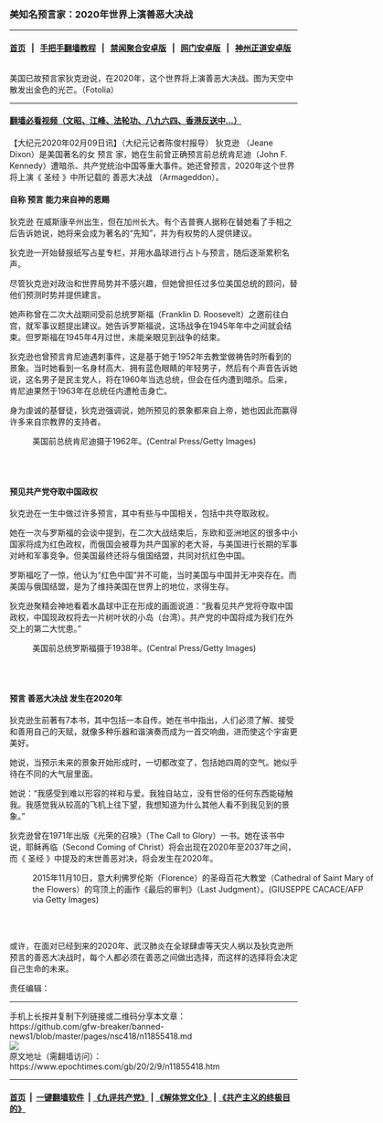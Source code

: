 ### 美知名预言家：2020年世界上演善恶大决战
------------------------

#### [首页](https://github.com/gfw-breaker/banned-news1/blob/master/README.md) &nbsp;&nbsp;|&nbsp;&nbsp; [手把手翻墙教程](https://github.com/gfw-breaker/guides/wiki) &nbsp;&nbsp;|&nbsp;&nbsp; [禁闻聚合安卓版](https://github.com/gfw-breaker/bn-android) &nbsp;&nbsp;|&nbsp;&nbsp; [网门安卓版](https://github.com/oGate2/oGate) &nbsp;&nbsp;|&nbsp;&nbsp; [神州正道安卓版](https://github.com/SzzdOgate/update) 



<div><img alt="" class="aligncenter wp-post-image" src="https://i.epochtimes.com/assets/uploads/2020/02/Fotolia_40496197_XL-600x400.jpg"/>
<div class="red16 caption">
 <p>
  美国已故预言家狄克逊说，在2020年，这个世界将上演善恶大决战。图为天空中散发出金色的光芒。（Fotolia）
 </p>
</div>
</div><hr/>

#### [翻墙必看视频（文昭、江峰、法轮功、八九六四、香港反送中...）](http://167.172.214.107/home.html)

<div><p>
 【大纪元2020年02月09日讯】（大纪元记者陈俊村报导）
 <ok href="https://www.epochtimes.com/gb/tag/%E7%8B%84%E5%85%8B%E9%80%8A.html">
  狄克逊
 </ok>
 （Jeane Dixon）是美国著名的女
 <ok href="https://www.epochtimes.com/gb/tag/%E9%A2%84%E8%A8%80.html">
  预言
 </ok>
 家，她在生前曾正确预言前总统肯尼迪（John F. Kennedy）遭暗杀、共产党统治中国等重大事件。她还曾预言，2020年这个世界将上演《
 <ok href="https://www.epochtimes.com/gb/tag/%E5%9C%A3%E7%BB%8F.html">
  圣经
 </ok>
 》中所记载的
 <ok href="https://www.epochtimes.com/gb/tag/%E5%96%84%E6%81%B6%E5%A4%A7%E5%86%B3%E6%88%98.html">
  善恶大决战
 </ok>
 （Armageddon）。
</p>
<h4>
 自称
 <ok href="https://www.epochtimes.com/gb/tag/%E9%A2%84%E8%A8%80.html">
  预言
 </ok>
 能力来自神的恩赐
</h4>
<p>
 <ok href="https://www.epochtimes.com/gb/tag/%E7%8B%84%E5%85%8B%E9%80%8A.html">
  狄克逊
 </ok>
 在威斯康辛州出生，但在加州长大。有个吉普赛人据称在替她看了手相之后告诉她说，她将来会成为著名的“先知”，并为有权势的人提供建议。
</p>
<p>
 狄克逊一开始替报纸写占星专栏，并用水晶球进行占卜与预言，随后逐渐累积名声。
</p>
<p>
 尽管狄克逊对政治和世界局势并不感兴趣，但她曾担任过多位美国总统的顾问，替他们预测时势并提供建言。
</p>
<p>
 她声称曾在二次大战期间受前总统罗斯福（Franklin D. Roosevelt）之邀前往白宫，就军事议题提出建议。她告诉罗斯福说，这场战争在1945年年中之间就会结束。但罗斯福在1945年4月过世，未能亲眼见到战争的结束。
</p>
<p>
 狄克逊也曾预言肯尼迪遇刺事件，这是基于她于1952年去教堂做祷告时所看到的景象。当时她看到一名身材高大、拥有蓝色眼睛的年轻男子，然后有个声音告诉她说，这名男子是民主党人，将在1960年当选总统，但会在任内遭到暗杀。后来，肯尼迪果然于1963年在总统任内遭枪击身亡。
</p>
<p>
 身为虔诚的基督徒，狄克逊强调说，她所预见的景象都来自上帝，她也因此而赢得许多来自宗教界的支持者。
</p>
<figure class="wp-caption aligncenter" id="attachment_11855437" style="width: 600px">
 <ok href="http://i.epochtimes.com/assets/uploads/2020/02/GettyImages-3321635.jpg">
  <img alt="" class="wp-image-11855437 size-large" src="http://i.epochtimes.com/assets/uploads/2020/02/GettyImages-3321635-600x440.jpg"/>
 </ok>
 <br/><figcaption class="wp-caption-text">
  美国前总统肯尼迪摄于1962年。(Central Press/Getty Images)
 </figcaption><br/>
</figure><br/>
<h4>
 预见共产党夺取中国政权
</h4>
<p>
 狄克逊在一生中做过许多预言，其中有些与中国相关，包括中共夺取政权。
</p>
<p>
 她在一次与罗斯福的会谈中提到，在二次大战结束后，东欧和亚洲地区的很多中小国家将成为红色政权，而俄国会被尊为共产国家的老大哥，与美国进行长期的军事对峙和军事竞争。但美国最终还将与俄国结盟，共同对抗红色中国。
</p>
<p>
 罗斯福吃了一惊，他认为“红色中国”并不可能，当时美国与中国并无冲突存在。而美国与俄国结盟，是为了维持美国在世界上的地位，求得生存。
</p>
<p>
 狄克逊聚精会神地看着水晶球中正在形成的画面说道：“我看见共产党将夺取中国政权，中国现政权将去一片树叶状的小岛（台湾）。共产党的中国将成为我们在外交上的第二大忧患。”
</p>
<figure class="wp-caption aligncenter" id="attachment_11855446" style="width: 600px">
 <ok href="http://i.epochtimes.com/assets/uploads/2020/02/GettyImages-3329220.jpg">
  <img alt="" class="wp-image-11855446 size-large" src="http://i.epochtimes.com/assets/uploads/2020/02/GettyImages-3329220-600x440.jpg"/>
 </ok>
 <br/><figcaption class="wp-caption-text">
  美国前总统罗斯福摄于1938年。(Central Press/Getty Images)
 </figcaption><br/>
</figure><br/>
<h4>
 预言
 <ok href="https://www.epochtimes.com/gb/tag/%E5%96%84%E6%81%B6%E5%A4%A7%E5%86%B3%E6%88%98.html">
  善恶大决战
 </ok>
 发生在2020年
</h4>
<p>
 狄克逊生前著有7本书，其中包括一本自传。她在书中指出，人们必须了解、接受和善用自己的天赋，就像多种乐器和谐演奏而成为一首交响曲，进而使这个宇宙更美好。
</p>
<p>
 她说，当预示未来的景象开始形成时，一切都改变了，包括她四周的空气。她似乎待在不同的大气层里面。
</p>
<p>
 她说：“我感受到难以形容的祥和与爱。我独自站立，没有世俗的任何东西能碰触我。我感觉我从较高的飞机上往下望，我想知道为什么其他人看不到我见到的景象。”
</p>
<p>
 狄克逊曾在1971年出版《光荣的召唤》（The Call to Glory）一书。她在该书中说，耶稣再临（Second Coming of Christ）将会出现在2020年至2037年之间，而《
 <ok href="https://www.epochtimes.com/gb/tag/%E5%9C%A3%E7%BB%8F.html">
  圣经
 </ok>
 》中提及的末世善恶对决，将会发生在2020年。
</p>
<figure class="wp-caption aligncenter" id="attachment_11855439" style="width: 600px">
 <ok href="http://i.epochtimes.com/assets/uploads/2020/02/GettyImages-496495296.jpg">
  <img alt="" class="wp-image-11855439 size-large" src="http://i.epochtimes.com/assets/uploads/2020/02/GettyImages-496495296-600x399.jpg"/>
 </ok>
 <br/><figcaption class="wp-caption-text">
  2015年11月10日，意大利佛罗伦斯（Florence）的圣母百花大教堂（Cathedral of Saint Mary of the Flowers）的穹顶上的画作《最后的审判》（Last Judgment）。(GIUSEPPE CACACE/AFP via Getty Images)
 </figcaption><br/>
</figure><br/>
<p>
 或许，在面对已经到来的2020年、武汉肺炎在全球肆虐等天灾人祸以及狄克逊所预言的善恶大决战时，每个人都必须在善恶之间做出选择，而这样的选择将会决定自己生命的未来。
</p>
<p>
 责任编辑：
</p>
</div>
<hr/>
手机上长按并复制下列链接或二维码分享本文章：<br/>
https://github.com/gfw-breaker/banned-news1/blob/master/pages/nsc418/n11855418.md <br/>
<a href='https://github.com/gfw-breaker/banned-news1/blob/master/pages/nsc418/n11855418.md'><img src='https://github.com/gfw-breaker/banned-news1/blob/master/pages/nsc418/n11855418.md.png'/></a> <br/>
原文地址（需翻墙访问）：https://www.epochtimes.com/gb/20/2/9/n11855418.htm


------------------------
#### [首页](https://github.com/gfw-breaker/banned-news1/blob/master/README.md) &nbsp;|&nbsp; [一键翻墙软件](https://github.com/gfw-breaker/nogfw/blob/master/README.md) &nbsp;| [《九评共产党》](https://github.com/gfw-breaker/9ping.md/blob/master/README.md#九评之一评共产党是什么) | [《解体党文化》](https://github.com/gfw-breaker/jtdwh.md/blob/master/README.md) | [《共产主义的终极目的》](https://github.com/gfw-breaker/gczydzjmd.md/blob/master/README.md)


<img src='http://gfw-breaker.win/banned-news/pages/nsc418/n11855418.md' width='0px' height='0px'/>